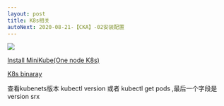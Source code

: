 ```yaml
---
layout: post
title: K8s相关
autoNext: 2020-08-21-【CKA】-02安装配置
---
```


![](/docs/images/2020-08-21-10-21-50.png)

[Install MiniKube(One node K8s)](https://github.com/kubernetes/minikube)

[K8s binaray](https://github.com/kubernetes/kubernetes/releases/tag/v1.18.8)

查看kubenets版本
kubectl version
或者
kubectl get pods ,最后一个字段是version
srx